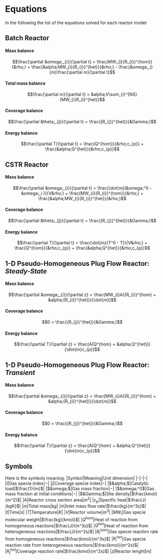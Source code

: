 # Equations
In the following the list of the equations solved for each reactor model



## **Batch Reactor**

#### Mass balance
```math
\frac{\partial &omega;_{i}}{\partial t} = \frac{MW_{i}{R_{i}}^{hom}}{&rho;} + \frac{&alpha;MW_{i}{R_{i}}^{het}}{&rho;} - \frac{&omega;_i}{m}\frac{\partial m}{\partial t}
```

#### Total mass balance
```math
\frac{\partial m}{\partial t} = &alpha;V\sum_{i}^{NS}{MW_{i}R_{i}^{het}}
```
#### Coverage balance
```math
\frac{\partial &theta;_{j}}{\partial t} = \frac{{R_{j}}^{het}}{&Gamma;}
```
#### Energy balance
```math
\frac{\partial T}{\partial t} = \frac{Q^{hom}}{&rho;c_{p}} + \frac{&alpha;Q^{het}}{&rho;c_{p}}
```


## **CSTR Reactor**

#### Mass balance
```math
\frac{\partial &omega;_{i}}{\partial t} = \frac{\dot{m}(&omega;^0 - &omega;_i )}{V&rho;} + \frac{MW_{i}{R_{i}}^{hom}}{&rho;} + \frac{&alpha;MW_{i}{R_{i}}^{het}}{&rho;}
```
#### Coverage balance
```math
\frac{\partial &theta;_{j}}{\partial t} = \frac{{R_{j}}^{het}}{&Gamma;}
```
#### Energy balance
```math
\frac{\partial T}{\partial t} = \frac{\dot{m}(T^0 - T)}{V&rho;} + \frac{Q^{hom}}{&rho;c_{p}} + \frac{&alpha;Q^{het}}{&rho;c_{p}}
```

## **1-D Pseudo-Homogeneous Plug Flow Reactor: *Steady-State***
#### Mass balance
```math
\frac{\partial &omega;_{i}}{\partial z} = \frac{MW_{i}A({R_{i}}^{hom} + &alpha;{R_{i}}^{het})}{\dot{m}}
```
#### Coverage balance
```math
0 = \frac{{R_{j}}^{het}}{&Gamma;}
```
#### Energy balance
```math
\frac{\partial T}{\partial z} = \frac{A(Q^{hom} + &alpha;Q^{het})}{\dot{m}c_{p}}
```

## **1-D Pseudo-Homogeneous Plug Flow Reactor: *Transient***
#### Mass balance
```math
\frac{\partial &omega;_{i}}{\partial z} = \frac{MW_{i}A({R_{i}}^{hom} + &alpha;{R_{i}}^{het})}{\dot{m}}
```
#### Coverage balance
```math
0 = \frac{{R_{j}}^{het}}{&Gamma;}
```
#### Energy balance
```math
\frac{\partial T}{\partial z} = \frac{A(Q^{hom} + &alpha;Q^{het})}{\dot{m}c_{p}}
```

## Symbols
Here is the symbols meaning:
|Symbol|Meaning|Unit dimension|
|-|-|-|
|$i$|Gas specie index|$-$|
|$j$|Coverage specie index|$-$|
|$&alpha;$|Catalytic load|$\frac{1}{m}$|
|$&omega;$|Gas mass fraction|$-$|
|$&omega;^0$|Gas mass fraction at initial conditions|$-$|
|$&Gamma;$|Site density|$\frac{kmol}{m^2}$|
|$A$|Reactor cross section area|$m^2$|
|$c_{p}$|Specific heat|$\frac{J}{kgK}$|
|$m$|Total mass|$kg$|
|$\dot{m}$|Inlet mass flow rate|$\frac{kg}{m^3s}$|
|$t$|Time|$s$|
|$T$|Temperature|$K$|
|$V$|Reactor volume|$m^3$|
|$MW_{i}$|Gas specie molecular weight|$\frac{kg}{kmol}$|
|$Q^{hom}$|Heat of reaction from homogeneous reactions|$\frac{J}{m^3s}$|
|$Q^{het}$|Heat of reaction from heterogeneous reactions|$\frac{J}{m^2s}$|
|${R_{i}}^{hom}$|Gas specie reaction rate from homogeneous reactions|$\frac{kmol}{m^3s}$|
|${R_{i}}^{het}$|Gas specie reaction rate from heterogeneous reactions|$\frac{kmol}{m^2s}$|
|${R_{j}}^{het}$|Coverage reaction rate|$\frac{kmol}{m^2s}$|
|$z$|Reactor lenght|$m$|
